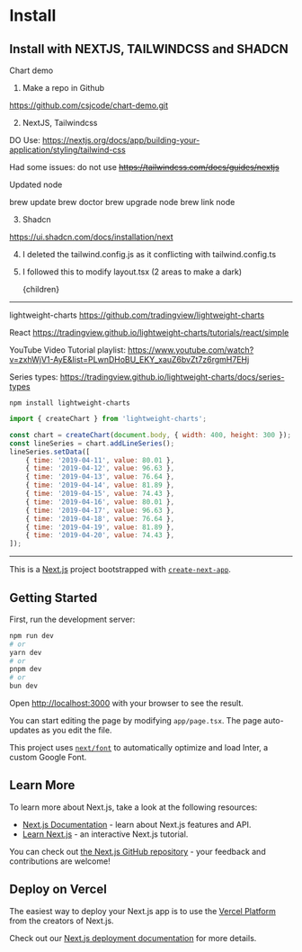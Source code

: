 
# Install

## Install with NEXTJS, TAILWINDCSS and SHADCN


Chart demo

1. Make a repo in Github

https://github.com/csjcode/chart-demo.git

2. NextJS, Tailwindcss

DO Use:
https://nextjs.org/docs/app/building-your-application/styling/tailwind-css

Had some issues:
do not use ~~https://tailwindcss.com/docs/guides/nextjs~~

Updated node

brew update
brew doctor
brew upgrade node
brew link node

3. Shadcn

https://ui.shadcn.com/docs/installation/next

4. I deleted the tailwind.config.js as it conflicting with tailwind.config.ts
5. I followed this to modify layout.tsx (2 areas to make a dark)

    <html className="dark" lang="en">
      <body className={`dark:bg-gray-800 {inter.className}`}>{children}</body>
    </html>

---------------------------------------------------------

lightweight-charts
https://github.com/tradingview/lightweight-charts

React
https://tradingview.github.io/lightweight-charts/tutorials/react/simple

YouTube Video Tutorial playlist:
https://www.youtube.com/watch?v=zxhWjV1-AyE&list=PLwnDHoBU_EKY_xauZ6bvZt7z6rgmH7EHj

Series types:
https://tradingview.github.io/lightweight-charts/docs/series-types


`npm install lightweight-charts`

```js
import { createChart } from 'lightweight-charts';

const chart = createChart(document.body, { width: 400, height: 300 });
const lineSeries = chart.addLineSeries();
lineSeries.setData([
    { time: '2019-04-11', value: 80.01 },
    { time: '2019-04-12', value: 96.63 },
    { time: '2019-04-13', value: 76.64 },
    { time: '2019-04-14', value: 81.89 },
    { time: '2019-04-15', value: 74.43 },
    { time: '2019-04-16', value: 80.01 },
    { time: '2019-04-17', value: 96.63 },
    { time: '2019-04-18', value: 76.64 },
    { time: '2019-04-19', value: 81.89 },
    { time: '2019-04-20', value: 74.43 },
]);
```
---------------------------------------------------------


This is a [Next.js](https://nextjs.org/) project bootstrapped with [`create-next-app`](https://github.com/vercel/next.js/tree/canary/packages/create-next-app).

## Getting Started

First, run the development server:

```bash
npm run dev
# or
yarn dev
# or
pnpm dev
# or
bun dev
```

Open [http://localhost:3000](http://localhost:3000) with your browser to see the result.

You can start editing the page by modifying `app/page.tsx`. The page auto-updates as you edit the file.

This project uses [`next/font`](https://nextjs.org/docs/basic-features/font-optimization) to automatically optimize and load Inter, a custom Google Font.

## Learn More

To learn more about Next.js, take a look at the following resources:

- [Next.js Documentation](https://nextjs.org/docs) - learn about Next.js features and API.
- [Learn Next.js](https://nextjs.org/learn) - an interactive Next.js tutorial.

You can check out [the Next.js GitHub repository](https://github.com/vercel/next.js/) - your feedback and contributions are welcome!

## Deploy on Vercel

The easiest way to deploy your Next.js app is to use the [Vercel Platform](https://vercel.com/new?utm_medium=default-template&filter=next.js&utm_source=create-next-app&utm_campaign=create-next-app-readme) from the creators of Next.js.

Check out our [Next.js deployment documentation](https://nextjs.org/docs/deployment) for more details.
